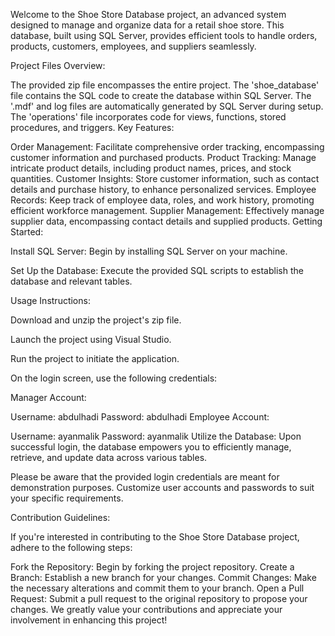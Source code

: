 Welcome to the Shoe Store Database project, an advanced system designed to manage and organize data for a retail shoe store. This database, built using SQL Server, provides efficient tools to handle orders, products, customers, employees, and suppliers seamlessly.

Project Files Overview:

The provided zip file encompasses the entire project.
The 'shoe_database' file contains the SQL code to create the database within SQL Server.
The '.mdf' and log files are automatically generated by SQL Server during setup.
The 'operations' file incorporates code for views, functions, stored procedures, and triggers.
Key Features:

Order Management: Facilitate comprehensive order tracking, encompassing customer information and purchased products.
Product Tracking: Manage intricate product details, including product names, prices, and stock quantities.
Customer Insights: Store customer information, such as contact details and purchase history, to enhance personalized services.
Employee Records: Keep track of employee data, roles, and work history, promoting efficient workforce management.
Supplier Management: Effectively manage supplier data, encompassing contact details and supplied products.
Getting Started:

Install SQL Server: Begin by installing SQL Server on your machine.

Set Up the Database: Execute the provided SQL scripts to establish the database and relevant tables.

Usage Instructions:

Download and unzip the project's zip file.

Launch the project using Visual Studio.

Run the project to initiate the application.

On the login screen, use the following credentials:

Manager Account:

Username: abdulhadi
Password: abdulhadi
Employee Account:

Username: ayanmalik
Password: ayanmalik
Utilize the Database: Upon successful login, the database empowers you to efficiently manage, retrieve, and update data across various tables.

Please be aware that the provided login credentials are meant for demonstration purposes. Customize user accounts and passwords to suit your specific requirements.

Contribution Guidelines:

If you're interested in contributing to the Shoe Store Database project, adhere to the following steps:

Fork the Repository: Begin by forking the project repository.
Create a Branch: Establish a new branch for your changes.
Commit Changes: Make the necessary alterations and commit them to your branch.
Open a Pull Request: Submit a pull request to the original repository to propose your changes.
We greatly value your contributions and appreciate your involvement in enhancing this project!